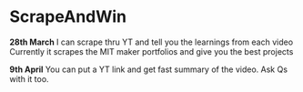 # ScrapeAndWin
**28th March**
I can scrape thru YT and tell you the learnings from each video  
Currently it scrapes the MIT maker portfolios and give you the best projects  

**9th April**
You can put a YT link and get fast summary of the video. Ask Qs with it too.
